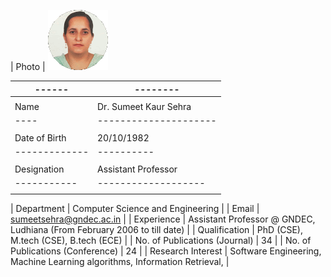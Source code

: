 | Photo | ![Display picture](Photos/sumeet.gif) 

| ------ | -------- |
| ------ | -------- |
|        |          |
| Name | Dr. Sumeet Kaur Sehra |
| ---- | --------------------- |
|      |                       |
| Date of Birth | 20/10/1982 |
| ------------- | ---------- |
|               |            |
| Designation | Assistant Professor |
| ----------- | ------------------- |
|             |                     |

| Department | Computer Science and Engineering |
| Email | sumeetsehra@gndec.ac.in |
| Experience | Assistant Professor @ GNDEC, Ludhiana (From February 2006 to till date) |
| Qualification | PhD (CSE), M.tech (CSE), B.tech (ECE)  |
| No. of Publications (Journal) | 34 |
| No. of Publications (Conference) | 24 |
| Research Interest | Software Engineering, Machine Learning algorithms, Information Retrieval, |